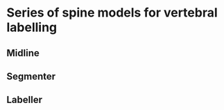 <h1> Series of spine models for vertebral labelling </h1>

<h2> Midline </h2>
  
<h2> Segmenter </h2>

<h2> Labeller </h2>
